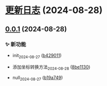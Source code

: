 # [更新日志](https://github.com/tomiaa12/coordinate-transform/compare/0.0.1...更新日志) (2024-08-28)



## [0.0.1](https://github.com/tomiaa12/coordinate-transform/compare/b19a749e2611c075a7fa3119ade6cd4a9608e54d...0.0.1) (2024-08-28)


### ✨ 新功能

* init<sub>2024-08-27</sub> ([b429011](https://github.com/tomiaa12/coordinate-transform/commit/b4290111ec3f2f54d042f595b7a4b7f512ed7678))
* 添加坐标转换方法<sub>2024-08-28</sub> ([8be1130](https://github.com/tomiaa12/coordinate-transform/commit/8be1130155d9a47feaa77dc44f87091f3f15cd00))


* null<sub>2024-08-27</sub> ([b19a749](https://github.com/tomiaa12/coordinate-transform/commit/b19a749e2611c075a7fa3119ade6cd4a9608e54d))



